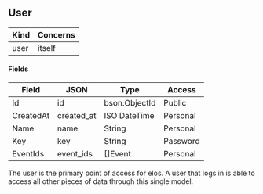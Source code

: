 User
----

| Kind   | Concerns   |
| ------ | ---------- |
| user   | itself     |

#### Fields
| Field         | JSON          | Type          | Access    |
| ------------- | ------------- | ------------- | --------- |
| Id            | id            | bson.ObjectId | Public    |
| CreatedAt     | created_at    | ISO DateTime  | Personal  |
| Name          | name          | String        | Personal  |
| Key           | key           | String        | Password  |
| EventIds      | event_ids     | []Event       | Personal  |

The user is the primary point of access for elos. A user that logs in is able to access all other pieces of data through this single model.

